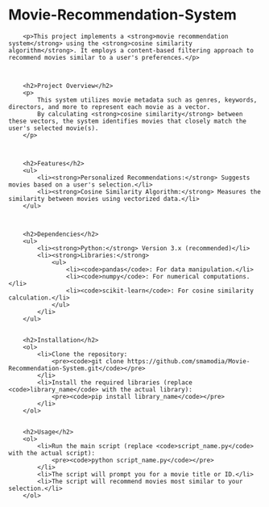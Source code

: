 # Movie-Recommendation-System

        <p>This project implements a <strong>movie recommendation system</strong> using the <strong>cosine similarity algorithm</strong>. It employs a content-based filtering approach to recommend movies similar to a user's preferences.</p>


    
        <h2>Project Overview</h2>
        <p>
            This system utilizes movie metadata such as genres, keywords, directors, and more to represent each movie as a vector. 
            By calculating <strong>cosine similarity</strong> between these vectors, the system identifies movies that closely match the user's selected movie(s).
        </p>
    

    
        <h2>Features</h2>
        <ul>
            <li><strong>Personalized Recommendations:</strong> Suggests movies based on a user's selection.</li>
            <li><strong>Cosine Similarity Algorithm:</strong> Measures the similarity between movies using vectorized data.</li>
        </ul>
    

    
        <h2>Dependencies</h2>
        <ul>
            <li><strong>Python:</strong> Version 3.x (recommended)</li>
            <li><strong>Libraries:</strong>
                <ul>
                    <li><code>pandas</code>: For data manipulation.</li>
                    <li><code>numpy</code>: For numerical computations.</li>
                    <li><code>scikit-learn</code>: For cosine similarity calculation.</li>
                </ul>
            </li>
        </ul>
    
    
        <h2>Installation</h2>
        <ol>
            <li>Clone the repository:
                <pre><code>git clone https://github.com/smamodia/Movie-Recommendation-System.git</code></pre>
            </li>
            <li>Install the required libraries (replace <code>library_name</code> with the actual library):
                <pre><code>pip install library_name</code></pre>
            </li>
        </ol>
    
    
        <h2>Usage</h2>
        <ol>
            <li>Run the main script (replace <code>script_name.py</code> with the actual script):
                <pre><code>python script_name.py</code></pre>
            </li>
            <li>The script will prompt you for a movie title or ID.</li>
            <li>The script will recommend movies most similar to your selection.</li>
        </ol>